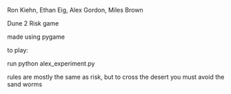 Ron Kiehn, Ethan Eig, Alex Gordon, Miles Brown

Dune 2 Risk game

made using pygame

to play:

run python alex_experiment.py

rules are mostly the same as risk, but to cross the desert you must avoid the sand worms